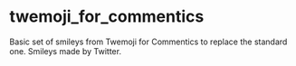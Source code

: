 # twemoji_for_commentics
Basic set of smileys from Twemoji for Commentics to replace the standard one. Smileys made by Twitter.

